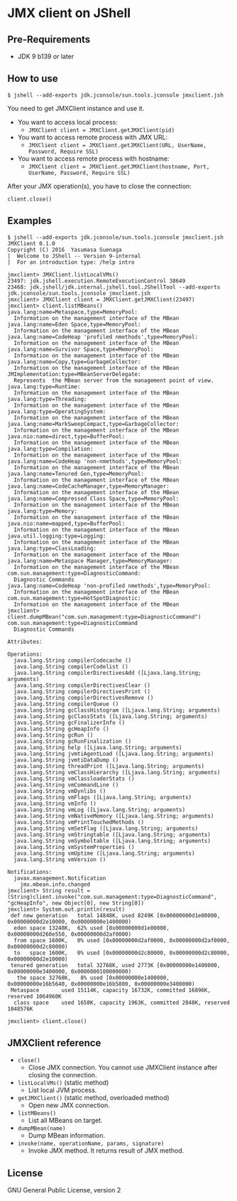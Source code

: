 # JMX client on JShell

## Pre-Requirements

* JDK 9 b139 or later

## How to use

```
$ jshell --add-exports jdk.jconsole/sun.tools.jconsole jmxclient.jsh
```

You need to get JMXClient instance and use it.

* You want to access local process:
  * ```JMXClient client = JMXClient.getJMXClient(pid)```
* You want to access remote process with JMX URL:
  * ```JMXClient client = JMXClient.getJMXClient(URL, UserName, Password, Require SSL)```
* You want to access remote process with hostname:
  * ```JMXClient client = JMXClient.getJMXClient(hostname, Port, UserName, Password, Require SSL)```

After your JMX operation(s), you have to close the connection:

```
client.close()
```

## Examples

```
$ jshell --add-exports jdk.jconsole/sun.tools.jconsole jmxclient.jsh
JMXClient 0.1.0
Copyright (C) 2016  Yasumasa Suenaga
|  Welcome to JShell -- Version 9-internal
|  For an introduction type: /help intro

jmxclient> JMXClient.listLocalVMs()
23497: jdk.jshell.execution.RemoteExecutionControl 38649
23468: jdk.jshell/jdk.internal.jshell.tool.JShellTool --add-exports jdk.jconsole/sun.tools.jconsole jmxclient.jsh
jmxclient> JMXClient client = JMXClient.getJMXClient(23497)
jmxclient> client.listMBeans()
java.lang:name=Metaspace,type=MemoryPool:
  Information on the management interface of the MBean
java.lang:name=Eden Space,type=MemoryPool:
  Information on the management interface of the MBean
java.lang:name=CodeHeap 'profiled nmethods',type=MemoryPool:
  Information on the management interface of the MBean
java.lang:name=Survivor Space,type=MemoryPool:
  Information on the management interface of the MBean
java.lang:name=Copy,type=GarbageCollector:
  Information on the management interface of the MBean
JMImplementation:type=MBeanServerDelegate:
  Represents  the MBean server from the management point of view.
java.lang:type=Runtime:
  Information on the management interface of the MBean
java.lang:type=Threading:
  Information on the management interface of the MBean
java.lang:type=OperatingSystem:
  Information on the management interface of the MBean
java.lang:name=MarkSweepCompact,type=GarbageCollector:
  Information on the management interface of the MBean
java.nio:name=direct,type=BufferPool:
  Information on the management interface of the MBean
java.lang:type=Compilation:
  Information on the management interface of the MBean
java.lang:name=CodeHeap 'non-nmethods',type=MemoryPool:
  Information on the management interface of the MBean
java.lang:name=Tenured Gen,type=MemoryPool:
  Information on the management interface of the MBean
java.lang:name=CodeCacheManager,type=MemoryManager:
  Information on the management interface of the MBean
java.lang:name=Compressed Class Space,type=MemoryPool:
  Information on the management interface of the MBean
java.lang:type=Memory:
  Information on the management interface of the MBean
java.nio:name=mapped,type=BufferPool:
  Information on the management interface of the MBean
java.util.logging:type=Logging:
  Information on the management interface of the MBean
java.lang:type=ClassLoading:
  Information on the management interface of the MBean
java.lang:name=Metaspace Manager,type=MemoryManager:
  Information on the management interface of the MBean
com.sun.management:type=DiagnosticCommand:
  Diagnostic Commands
java.lang:name=CodeHeap 'non-profiled nmethods',type=MemoryPool:
  Information on the management interface of the MBean
com.sun.management:type=HotSpotDiagnostic:
  Information on the management interface of the MBean
jmxclient> client.dumpMBean("com.sun.management:type=DiagnosticCommand")
com.sun.management:type=DiagnosticCommand
  Diagnostic Commands

Attributes:

Operations:
  java.lang.String compilerCodecache ()
  java.lang.String compilerCodelist ()
  java.lang.String compilerDirectivesAdd ([Ljava.lang.String; arguments)
  java.lang.String compilerDirectivesClear ()
  java.lang.String compilerDirectivesPrint ()
  java.lang.String compilerDirectivesRemove ()
  java.lang.String compilerQueue ()
  java.lang.String gcClassHistogram ([Ljava.lang.String; arguments)
  java.lang.String gcClassStats ([Ljava.lang.String; arguments)
  java.lang.String gcFinalizerInfo ()
  java.lang.String gcHeapInfo ()
  java.lang.String gcRun ()
  java.lang.String gcRunFinalization ()
  java.lang.String help ([Ljava.lang.String; arguments)
  java.lang.String jvmtiAgentLoad ([Ljava.lang.String; arguments)
  java.lang.String jvmtiDataDump ()
  java.lang.String threadPrint ([Ljava.lang.String; arguments)
  java.lang.String vmClassHierarchy ([Ljava.lang.String; arguments)
  java.lang.String vmClassloaderStats ()
  java.lang.String vmCommandLine ()
  java.lang.String vmDynlibs ()
  java.lang.String vmFlags ([Ljava.lang.String; arguments)
  java.lang.String vmInfo ()
  java.lang.String vmLog ([Ljava.lang.String; arguments)
  java.lang.String vmNativeMemory ([Ljava.lang.String; arguments)
  java.lang.String vmPrintTouchedMethods ()
  java.lang.String vmSetFlag ([Ljava.lang.String; arguments)
  java.lang.String vmStringtable ([Ljava.lang.String; arguments)
  java.lang.String vmSymboltable ([Ljava.lang.String; arguments)
  java.lang.String vmSystemProperties ()
  java.lang.String vmUptime ([Ljava.lang.String; arguments)
  java.lang.String vmVersion ()

Notifications:
  javax.management.Notification
    jmx.mbean.info.changed
jmxclient> String result = (String)client.invoke("com.sun.management:type=DiagnosticCommand", "gcHeapInfo", new Object[0], new String[0])
jmxclient> System.out.println(result)
 def new generation   total 14848K, used 8249K [0x00000000d1e00000, 0x00000000d2e10000, 0x00000000e1400000)
  eden space 13248K,  62% used [0x00000000d1e00000, 0x00000000d260e550, 0x00000000d2af0000)
  from space 1600K,   0% used [0x00000000d2af0000, 0x00000000d2af0000, 0x00000000d2c80000)
  to   space 1600K,   0% used [0x00000000d2c80000, 0x00000000d2c80000, 0x00000000d2e10000)
 tenured generation   total 32768K, used 2773K [0x00000000e1400000, 0x00000000e3400000, 0x0000000100000000)
   the space 32768K,   8% used [0x00000000e1400000, 0x00000000e16b5640, 0x00000000e16b5800, 0x00000000e3400000)
 Metaspace       used 15114K, capacity 16732K, committed 16896K, reserved 1064960K
  class space    used 1658K, capacity 1963K, committed 2048K, reserved 1048576K

jmxclient> client.close()
```

## JMXClient reference

* ```close()```
  * Close JMX connection. You cannot use JMXClient instance after closing the connection.
* ```listLocalVMs()``` (static method)
  * List local JVM process.
* ```getJMXClient()``` (static method, overloaded method)
  * Open new JMX connection.
* ```listMBeans()```
  * List all MBeans on target.
* ```dumpMBean(name)```
  * Dump MBean information.
* ```invoke(name, operationName, params, signature)```
  * Invoke JMX method. It returns result of JMX method.

## License

GNU General Public License, version 2
